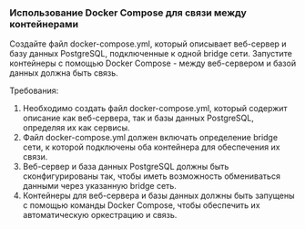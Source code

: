 
### Использование Docker Compose для связи между контейнерами

Создайте файл docker-compose.yml, который описывает веб-сервер и базу данных PostgreSQL, подключенные к одной bridge сети. Запустите контейнеры с помощью Docker Compose - между веб-сервером и базой данных должна быть связь.

Требования:
1. Необходимо создать файл docker-compose.yml, который содержит описание как веб-сервера, так и базы данных PostgreSQL, определяя их как сервисы. 
2. Файл docker-compose.yml должен включать определение bridge сети, к которой подключены оба контейнера для обеспечения их связи. 
3. Веб-сервер и база данных PostgreSQL должны быть сконфигурированы так, чтобы иметь возможность обмениваться данными через указанную bridge сеть. 
4. Контейнеры для веб-сервера и базы данных должны быть запущены с помощью команды Docker Compose, чтобы обеспечить их автоматическую оркестрацию и связь.